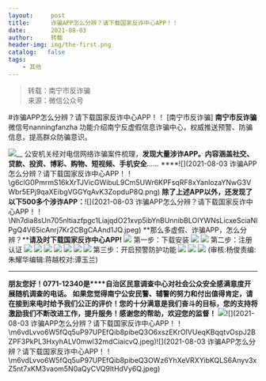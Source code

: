 ```yaml
---
layout:     post
title:      诈骗APP怎么分辨？请下载国家反诈中心APP！！
date:       2021-08-03
author:     转载
header-img: img/the-first.png
catalog:   false
tags:
    - 其他
---
```


<blockquote><p>转载：南宁市反诈骗<br>
来源：微信公众号</p></blockquote>

#诈骗APP怎么分辨？请下载国家反诈中心APP！！
[南宁市反诈骗]
**南宁市反诈骗**
微信号nanningfanzha
功能介绍南宁反虚假信息诈骗中心，权威推送预警、防骗信息，提高群众防骗意识。

![]({{site.baseurl}}/postimg/P9ficrEVSdibaLmHiaibPNmSAfku7xGlvNt9rib2TWro84gcysZZiaF2xmZ1yUV5A3AKAEMj32FdibO2SiaXWaSOeYIeUQ.gif)__
公安机关经对电信网络诈骗案件梳理，**发现大量涉诈APP。内容涵盖社交、贷款、投资、博彩、购物、短视频、手机安全**……
****![](2021-08-03
诈骗APP怎么分辨？请下载国家反诈中心APP！！\\g6clG0PmrmS16kXrTJVicGWibuL9Cm5UWr6KPFsqRF8xYanlozaYNwG3VWbr5EPj9qaXEibgVGGYqAvK3ZopduP8Q.png)
**除了上述APP以外，还发现了以下500多个涉诈APP：**![](2021-08-03
诈骗APP怎么分辨？请下载国家反诈中心APP！！\\Nh7dia8sUn705nltiazfpgc1LiajqdO21xvp5ibYnBUnnibBLOIYWNsLicxeSciaNlPgQ4V65icAnrj7Kr2CBgCAAnd1JQ.jpeg)
**那么多虚假、诈骗APP，怎么分辨？****请及时下载国家反诈中心APP!**
![]({{site.baseurl}}/postimg/m6vdLvvo6W6Tiac8OI3Y0A9JmzpQqztjffOIfGdGhKfuU8YQiaGrq35wPgkTNVJjn33HzlO6NaLUpdOAOrwov3JA.png)
第一步：下载安装
![]({{site.baseurl}}/postimg/m6vdLvvo6W6Tiac8OI3Y0A9JmzpQqztjfJhf206glpZIvSl4vMvc1nmMdWc4ocBaFyMRtKLkqH5Xuzf9LOCm8MA.png)
![]({{site.baseurl}}/postimg/m6vdLvvo6W6Tiac8OI3Y0A9JmzpQqztjfTw0xAeo9Lfu8FicTXmib1QVjqiauUDcicVDLTbVwJeGf3Dic1ckKumP3Zog.png)
第二步：注册认证
![]({{site.baseurl}}/postimg/m6vdLvvo6W6Tiac8OI3Y0A9JmzpQqztjfbB8PeRAia1rvdzzwdWHSYHUOKuR0SuLqEQhxt6sC1BM6IwRGm5wzyDQ.png)
![]({{site.baseurl}}/postimg/m6vdLvvo6W6Tiac8OI3Y0A9JmzpQqztjfZZ2zgNibpzibcNONXRQ7tia3ulIKjsMNtcfPxxicw04mGaZcO5DkwKTAdg.png)
![]({{site.baseurl}}/postimg/m6vdLvvo6W6Tiac8OI3Y0A9JmzpQqztjf3fManQvBELqCEPGvynJKH5pXHdRFBTibFj8d6xgMS6uZNOIVE3QKXNg.png)
![]({{site.baseurl}}/postimg/m6vdLvvo6W6Tiac8OI3Y0A9JmzpQqztjfCysvHIsUFfibKqfIicFiaN3pfFiamEYKg4GI3qdLlD3s2X6Sy70gk5VPRA.png)
![]({{site.baseurl}}/postimg/m6vdLvvo6W6Tiac8OI3Y0A9JmzpQqztjfiaJe7ibukmfHM344pOV4ibKg11djDO0CyYXRU5MUFmcABPxhoeAsxDOPg.png)
![]({{site.baseurl}}/postimg/m6vdLvvo6W6Tiac8OI3Y0A9JmzpQqztjff5UUzYYJY9Tr5ibOMkU6R5licd1zTdQdauumddibHudvpNCwgLicoQflOA.png)
![]({{site.baseurl}}/postimg/m6vdLvvo6W6Tiac8OI3Y0A9JmzpQqztjfPNalyRWeAjo06ZbCT3zmnIV0Z7SYKVm6VU3zO1Eommv31ZYR0MHyTA.png)
第三步：开启预警防护功能
![]({{site.baseurl}}/postimg/m6vdLvvo6W6Tiac8OI3Y0A9JmzpQqztjfbN2JYWDOoZUIUiaUFkFA04ianFRd7N13plmcuztYKJIzkVM4H75b6Xeg.png)
![]({{site.baseurl}}/postimg/m6vdLvvo6W6Tiac8OI3Y0A9JmzpQqztjfuqU4U7sgJBlPOiaV8N5WMNyNMtNlxz8UfxOO7HImicaLxviajyz2G1wUA.png)
![]({{site.baseurl}}/postimg/m6vdLvvo6W6Tiac8OI3Y0A9JmzpQqztjfljRcFgwxZnRfGKehliaoV7g3wibIC9mmLiauqA9ibnIuAlOPQkWiaAZheMg.png)
(审核:杨俊责编:朱耀华编辑:蒋越校对:谭玉兰)
***
**朋友您好！0771-12340是****自治区民意调查中心对社会公众安全感满意度开展随机调查的电话。**
**如果您觉得南宁公安民警、辅警的努力和付出值得肯定，请在接到来电时给予我们公正的评价！您的十分满意是我们奋斗的目标，您的支持将激励我们不断改进工作，提升服务！感谢您的帮助，欢迎您的监督！**
![]({{site.baseurl}}/postimg/m6vdLvvo6W5fQq5uP97UPEfQib8pibeQ3OIeVDxD23H3A2hshm9VPKwY5lU5bLvcdcrPes5XplD3ibsbDFZwyKDqA.jpeg)![](2021-08-03
诈骗APP怎么分辨？请下载国家反诈中心APP！！\\m6vdLvvo6W5fQq5uP97UPEfQib8pibeQ3O6xszEKrOIVUeqKBqqtvOspJ2BZPF3PkPL3HxyhALV0mwl32mdCiaicvQ.jpeg)![](2021-08-03
诈骗APP怎么分辨？请下载国家反诈中心APP！！\\m6vdLvvo6W5fQq5uP97UPEfQib8pibeQ3OWz6YhXeVRXYibKQLS6Anyv3xZ5nt7xKM3vaom5N0aQyCVQ9ltHdVy6Q.jpeg)
